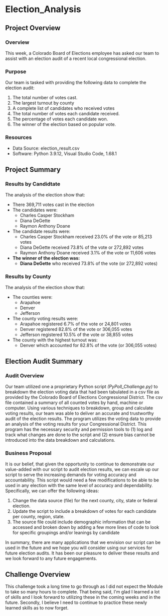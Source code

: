 # Election_Analysis

## Project Overview
### Overview
This week, a Colorado Board of Elections employee has asked our team to assist with an election audit of a recent local congressional election.

### Purpose
Our team is tasked with providing the following data to complete the election audit:
1. The total number of votes cast.
2. The largest turnout by county
3. A complete list of candidates who received votes
4. The total number of votes each candidate received.
5. The percentage of votes each candidate won.
6. The winner of the election based on popular vote.

### Resources
- Data Source: election_result.csv
- Software: Python 3.9.12, Visual Studio Code, 1.68.1

## Project Summary

### Results by Candidtate
The analysis of the election show that:
- There 369,711 votes cast in the election
- The candidates were:
    - Charles Casper Stockham
    - Diana DeGette
    - Raymon Anthony Doane
- The candidate results were:
    - Charles Casper Stockham received 23.0% of the vote or 85,213 votes 
    - Diana DeGette received 73.8% of the vote or 272,892 votes
    - Raymon Anthony Doane received 3.1% of the vote or 11,606 votes
- **The winner of the election was:**
    - **Diana DeGette** who received 73.8% of the vote (or 272,892 votes)

### Results by County
The analysis of the election show that:
- The counties were:
    - Arapahoe
    - Denver
    - Jefferson
- The county voting results were:
    - Arapahoe registered 6.7% of the vote or 24,801 votes
    - Denver registered 82.8% of the vote or 306,055 votes
    - Jefferson registered 10.5% of the vote or 38,855 votes
- The county with the highest turnout was:
    - Denver which accounted for 82.8% of the vote (or 306,055 votes)

## Election Audit Summary
### Audit Overview
Our team utilized one a proprietary Python script *(PyPoll_Challenge.py)* to breakdown the election voting data that had been tabulated in a csv file as provided by the Colorado Board of Elections Congressional District.  The csv file contained a summary of all counted votes by hand, machine or computer.
Using various techniques to breakdown, group and calculate voting results, our team was able to deliver an accurate and trustworthy audit of the election results.  The program utilizes the voting data to provide an analysis of the voting results for your Congressional District.  This program has the necessary security and permission tools to (1) log and track what changes are done to the script and (2) ensure bias cannot be introduced into the data breakdown and calculations.

### Business Proposal
It is our belief, that given the opportunity to continue to demonstrate our value-added with our script to  audit election results, we can escale up our script to serve the increasing demands for voting accuracy and accountability.  This script would need a few modifications to be able to be used in any election with the same level of accuracy and dependability.  Specifically, we can offer the following ideas:
1. Change the data source (file) for the next county, city, state or federal election.
2. Update the script to include a breakdown of votes for each candidate per county, region, state. 
3. The source file could include demographic information that can be accessed and broken down by adding a few more lines of code to look for specific groupings and/or leanings by candidate

In summary, there are many applications that we envision our script can be used in the future and we hope you will consider using our services for future election audits.  It has been our pleasure to deliver these results and we look forward to any future engagements.


## Challenge Overview
This challenge took a long time to go through as I did not expect the Module to take so many hours to complete.  That being said, I'm glad I learned a lot of skills and I look forward to utilizing these in the coming weeks and in the future.
Secondly, I believe I need to continue to practice these newly learned skills as to now forget.

